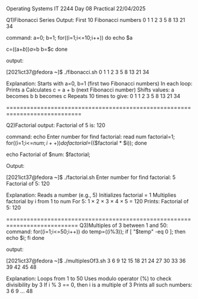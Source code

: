 Operating Systems IT 2244
Day 08 Practical
22/04/2025


Q1)Fibonacci Series 
Output: First 10 Fibonacci numbers
0 1 1 2 3 5 8 13 21 34

command:
a=0;
b=1;
for((i=1;i<=10;i++))
do
echo $a

c=$(($a+$b))
a=$b
b=$c
done


output:

[2021ict37@fedora ~]$ ./fibonacci.sh
0
1
1
2
3
5
8
13
21
34

Explanation:
Starts with a=0, b=1 (first two Fibonacci numbers)
In each loop:
Prints a
Calculates c = a + b (next Fibonacci number)
Shifts values:
a becomes b
b becomes c
Repeats 10 times to give:
0 1 1 2 3 5 8 13 21 34

============================================================================

Q2)Factorial
output: Factorial of 5 is: 120

command:
echo Enter number for find factorial:
read num
factorial=1;
for((i=1;i<=$num;i++))
do
factorial=$(($factorial * $i));
done

echo Factorial of $num: $factorial;

Output:

[2021ict37@fedora ~]$ ./factorial.sh
Enter number for find factorial:
5
Factorial of 5: 120

Explanation:
Reads a number (e.g., 5)
Initializes factorial = 1
Multiplies factorial by i from 1 to num
For 5:
1 × 2 × 3 × 4 × 5 = 120
Prints: Factorial of 5: 120

===========================================================================
Q3)Multiples of 3 between 1 and 50:
command:
for((i=1;i<=50;i++))
do
temp=$(($i%3));
if [ "$temp" -eq 0 ]; then
echo $i;
fi
done

output:

[2021ict37@fedora ~]$ ./multiplesOf3.sh
3
6
9
12
15
18
21
24
27
30
33
36
39
42
45
48

Explanation:
Loops from 1 to 50
Uses modulo operator (%) to check divisibility by 3
If i % 3 == 0, then i is a multiple of 3
Prints all such numbers: 3 6 9 ... 48









